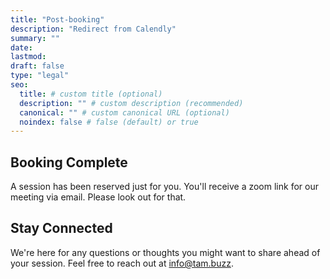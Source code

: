 ```yaml
---
title: "Post-booking"
description: "Redirect from Calendly"
summary: ""
date: 
lastmod: 
draft: false
type: "legal"
seo:
  title: # custom title (optional)
  description: "" # custom description (recommended)
  canonical: "" # custom canonical URL (optional)
  noindex: false # false (default) or true
---
```



## Booking Complete

A session has been reserved just for you.
You'll receive a zoom link for our meeting via email. Please look out for that.

<!-- Session Details -->
<!-- 
Mode: [In-Person/Zoom] (You'll receive a zoom link via email.)
Preparing for Your Session
Your upcoming Tam Session is more than a conversation; it's a voyage into the depths of thought and reflection. To enhance this experience:

Reflect: Spend some moments contemplating the areas of life or questions you're drawn to explore.
Comfort: Choose a quiet, comfortable space where you can engage without distractions, especially if your session is online.
Openness: Approach the session with an open mind and heart, ready to explore new perspectives.
What to Expect
Your Tam Session is a space of freedom and safety, where all thoughts are welcome and exploration is encouraged. Through guided philosophic conversation, we'll venture together into the questions and themes that resonate with you, seeking not just answers but understanding. -->

## Stay Connected
We're here for any questions or thoughts you might want to share ahead of your session. Feel free to reach out at [info@tam.buzz](mailto:info@tam.buzz).
